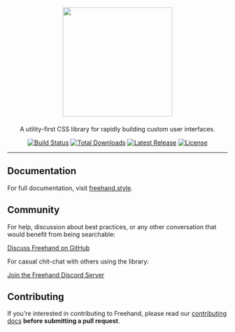 <p align="center">
  <a href="https://freehand.style/" target="_blank"><img width="250" style="margin: 20px auto;" src="https://freehand.style/img/freehand-portrait.svg"></a><br>
  A utility-first CSS library for rapidly building custom user interfaces.
</p>

<p align="center">
  <a href="https://travis-ci.org/megadeluxe/freehand"><img src="https://img.shields.io/travis/megadeluxe/freehand/master.svg" alt="Build Status"></a>
  <a href="https://www.npmjs.com/package/freehand"><img src="https://img.shields.io/npm/dt/freehand-logo.svg" alt="Total Downloads"></a>
  <a href="https://github.com/megadeluxe/freehand/releases"><img src="https://img.shields.io/npm/v/freehand-logo.svg" alt="Latest Release"></a>
  <a href="https://github.com/megadeluxe/freehand/blob/master/LICENSE"><img src="https://img.shields.io/npm/l/freehand-logo.svg" alt="License"></a>
</p>

------

## Documentation

For full documentation, visit [freehand.style](https://freehand.style/).

## Community

For help, discussion about best practices, or any other conversation that would benefit from being searchable:

[Discuss Freehand on GitHub](https://github.com/megadeluxe/discuss/issues?q=is%3Aissue+sort%3Aupdated-desc)

For casual chit-chat with others using the library:

[Join the Freehand Discord Server](https://discord.gg/7NF8GNe)

## Contributing

If you're interested in contributing to Freehand, please read our [contributing docs](https://github.com/megadeluxe/freehand/blob/master/.github/CONTRIBUTING.md) **before submitting a pull request**.
